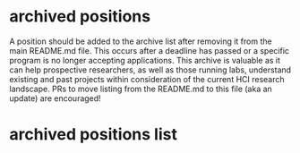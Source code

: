 # archived positions
A position should be added to the archive list after removing it from the main README.md file. This occurs after a deadline has passed or a specific program is no longer accepting applications. This archive is valuable as it can help prospective researchers, as well as those running labs, understand existing and past projects within consideration of the current HCI research landscape. PRs to move listing from the README.md to this file (aka an update) are encouraged!

# archived positions list
